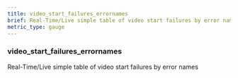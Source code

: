 ```yaml
---
title: video_start_failures_errornames
brief: Real-Time/Live simple table of video start failures by error names
metric_type: gauge
---
```

### video_start_failures_errornames

Real-Time/Live simple table of video start failures by error names